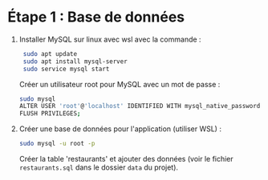 # Étape 1 : Base de données

1. Installer MySQL sur linux avec wsl avec la commande :
   ```bash
    sudo apt update
    sudo apt install mysql-server
    sudo service mysql start
   ```
   
    Créer un utilisateur root pour MySQL avec un mot de passe :
    ```bash
    sudo mysql
    ALTER USER 'root'@'localhost' IDENTIFIED WITH mysql_native_password BY 'ton_mot_de_passe';
    FLUSH PRIVILEGES;
    ```
   
2. Créer une base de données pour l'application (utiliser WSL) :
    ```bash
    sudo mysql -u root -p
    ```
    Créer la table 'restaurants' et ajouter des données (voir le fichier `restaurants.sql` dans le dossier `data` du 
   projet).
   